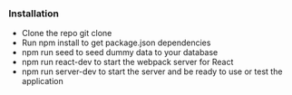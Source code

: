 ### Installation

* Clone the repo
  git clone
* Run npm install to get package.json dependencies
* npm run seed to seed dummy data to your database
* npm run react-dev to start the webpack server for React
* npm run server-dev to start the server and be ready to use or test the application